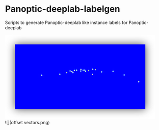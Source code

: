 # Panoptic-deeplab-labelgen
Scripts to generate Panoptic-deeplab like instance labels for Panoptic-deeplab


![](distributions.png)  
![](offset vectors.png)
